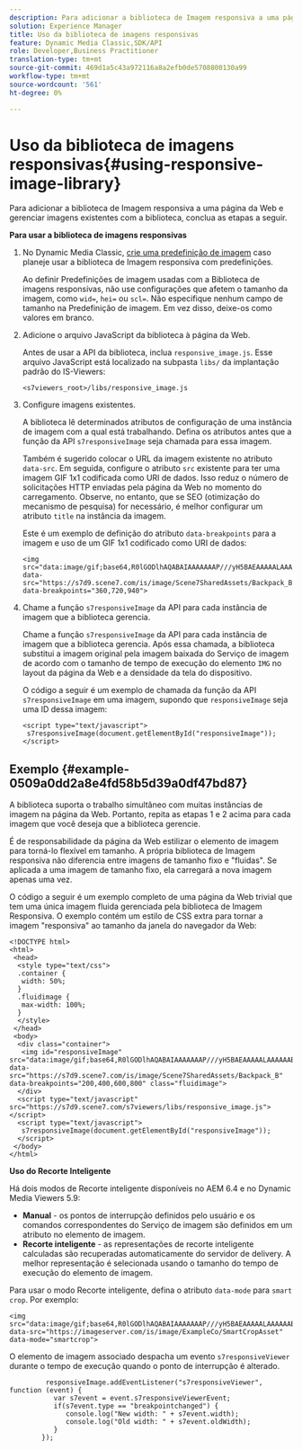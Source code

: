```yaml
---
description: Para adicionar a biblioteca de Imagem responsiva a uma página da Web e gerenciar imagens existentes com a biblioteca, conclua as etapas a seguir.
solution: Experience Manager
title: Uso da biblioteca de imagens responsivas
feature: Dynamic Media Classic,SDK/API
role: Developer,Business Practitioner
translation-type: tm+mt
source-git-commit: 469d1a5c43a972116a8a2efb0de5708800130a99
workflow-type: tm+mt
source-wordcount: '561'
ht-degree: 0%

---
```



# Uso da biblioteca de imagens responsivas{#using-responsive-image-library}

Para adicionar a biblioteca de Imagem responsiva a uma página da Web e gerenciar imagens existentes com a biblioteca, conclua as etapas a seguir.

**Para usar a biblioteca de imagens responsivas**

1. No Dynamic Media Classic, [crie uma predefinição de imagem](https://experienceleague.adobe.com/docs/dynamic-media-classic/using/image-sizing/setting-image-presets.html#image-sizing) caso planeje usar a biblioteca de Imagem responsiva com predefinições.

   Ao definir Predefinições de imagem usadas com a Biblioteca de imagens responsivas, não use configurações que afetem o tamanho da imagem, como `wid=`, `hei=` ou `scl=`. Não especifique nenhum campo de tamanho na Predefinição de imagem. Em vez disso, deixe-os como valores em branco.
1. Adicione o arquivo JavaScript da biblioteca à página da Web.

   Antes de usar a API da biblioteca, inclua `responsive_image.js`. Esse arquivo JavaScript está localizado na subpasta `libs/` da implantação padrão do IS-Viewers:

   `<s7viewers_root>/libs/responsive_image.js`
1. Configure imagens existentes.

   A biblioteca lê determinados atributos de configuração de uma instância de imagem com a qual está trabalhando. Defina os atributos antes que a função da API `s7responsiveImage` seja chamada para essa imagem.

   Também é sugerido colocar o URL da imagem existente no atributo `data-src`. Em seguida, configure o atributo `src` existente para ter uma imagem GIF 1x1 codificada como URI de dados. Isso reduz o número de solicitações HTTP enviadas pela página da Web no momento do carregamento. Observe, no entanto, que se SEO (otimização do mecanismo de pesquisa) for necessário, é melhor configurar um atributo `title` na instância da imagem.

   Este é um exemplo de definição do atributo `data-breakpoints` para a imagem e uso de um GIF 1x1 codificado como URI de dados:

   ```
   <img src="data:image/gif;base64,R0lGODlhAQABAIAAAAAAAP///yH5BAEAAAAALAAAAAABAAEAAAIBRAA7" data-src="https://s7d9.scene7.com/is/image/Scene7SharedAssets/Backpack_B" data-breakpoints="360,720,940">
   ```

1. Chame a função `s7responsiveImage` da API para cada instância de imagem que a biblioteca gerencia.

   Chame a função `s7responsiveImage` da API para cada instância de imagem que a biblioteca gerencia. Após essa chamada, a biblioteca substitui a imagem original pela imagem baixada do Serviço de imagem de acordo com o tamanho de tempo de execução do elemento `IMG` no layout da página da Web e a densidade da tela do dispositivo.

   O código a seguir é um exemplo de chamada da função da API `s7responsiveImage` em uma imagem, supondo que `responsiveImage` seja uma ID dessa imagem:

   ```
   <script type="text/javascript"> 
    s7responsiveImage(document.getElementById("responsiveImage")); 
   </script>
   ```

## Exemplo {#example-0509a0dd2a8e4fd58b5d39a0df47bd87}

A biblioteca suporta o trabalho simultâneo com muitas instâncias de imagem na página da Web. Portanto, repita as etapas 1 e 2 acima para cada imagem que você deseja que a biblioteca gerencie.

É de responsabilidade da página da Web estilizar o elemento de imagem para torná-lo flexível em tamanho. A própria biblioteca de Imagem responsiva não diferencia entre imagens de tamanho fixo e &quot;fluidas&quot;. Se aplicada a uma imagem de tamanho fixo, ela carregará a nova imagem apenas uma vez.

O código a seguir é um exemplo completo de uma página da Web trivial que tem uma única imagem fluida gerenciada pela biblioteca de Imagem Responsiva. O exemplo contém um estilo de CSS extra para tornar a imagem &quot;responsiva&quot; ao tamanho da janela do navegador da Web:

```
<!DOCTYPE html> 
<html> 
 <head> 
  <style type="text/css"> 
  .container { 
   width: 50%; 
  } 
  .fluidimage { 
   max-width: 100%; 
  } 
  </style> 
 </head> 
 <body> 
  <div class="container"> 
   <img id="responsiveImage" src="data:image/gif;base64,R0lGODlhAQABAIAAAAAAAP///yH5BAEAAAAALAAAAAABAAEAAAIBRAA7" data-src="https://s7d9.scene7.com/is/image/Scene7SharedAssets/Backpack_B" data-breakpoints="200,400,600,800" class="fluidimage"> 
  </div> 
  <script type="text/javascript" src="https://s7d9.scene7.com/s7viewers/libs/responsive_image.js"></script> 
  <script type="text/javascript"> 
   s7responsiveImage(document.getElementById("responsiveImage")); 
  </script> 
 </body> 
</html>
```

**Uso do Recorte Inteligente**

Há dois modos de Recorte inteligente disponíveis no AEM 6.4 e no Dynamic Media Viewers 5.9:

* **Manual**  - os pontos de interrupção definidos pelo usuário e os comandos correspondentes do Serviço de imagem são definidos em um atributo no elemento de imagem.
* **Recorte inteligente**  - as representações de recorte inteligente calculadas são recuperadas automaticamente do servidor de delivery. A melhor representação é selecionada usando o tamanho do tempo de execução do elemento de imagem.

Para usar o modo Recorte inteligente, defina o atributo `data-mode` para `smart crop`. Por exemplo:

```
<img 
src="data:image/gif;base64,R0lGODlhAQABAIAAAAAAAP///yH5BAEAAAAALAAAAAABAAEAAAIBRAA7" 
data-src="https://imageserver.com/is/image/ExampleCo/SmartCropAsset" 
data-mode="smartcrop">
```

O elemento de imagem associado despacha um evento `s7responsiveViewer` durante o tempo de execução quando o ponto de interrupção é alterado.

```
         responsiveImage.addEventListener("s7responsiveViewer", function (event) { 
           var s7event = event.s7responsiveViewerEvent; 
           if(s7event.type == "breakpointchanged") { 
              console.log("New width: " + s7event.width); 
              console.log("Old width: " + s7event.oldWidth); 
           } 
        });
```

